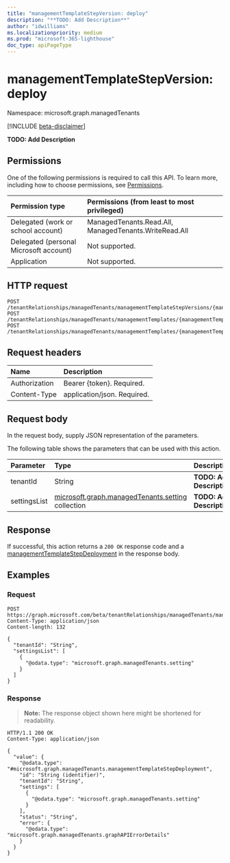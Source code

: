 ```yaml
---
title: "managementTemplateStepVersion: deploy"
description: "**TODO: Add Description**"
author: "idwilliams"
ms.localizationpriority: medium
ms.prod: "microsoft-365-lighthouse"
doc_type: apiPageType
---
```


# managementTemplateStepVersion: deploy
Namespace: microsoft.graph.managedTenants

[!INCLUDE [beta-disclaimer](../../includes/beta-disclaimer.md)]

**TODO: Add Description**

## Permissions
One of the following permissions is required to call this API. To learn more, including how to choose permissions, see [Permissions](/graph/permissions-reference).

|Permission type|Permissions (from least to most privileged)|
|:---|:---|
|Delegated (work or school account)|ManagedTenants.Read.All, ManagedTenants.WriteRead.All|
|Delegated (personal Microsoft account)|Not supported.|
|Application|Not supported.|

## HTTP request

<!-- {
  "blockType": "ignored"
}
-->
``` http
POST /tenantRelationships/managedTenants/managementTemplateStepVersions/{managementTemplateStepVersionId}/deploy
POST /tenantRelationships/managedTenants/managementTemplates/{managementTemplateId}/managementTemplateSteps/{managementTemplateStepId}/stepVersions/{managementTemplateStepVersionId}/deploy
POST /tenantRelationships/managedTenants/managementTemplates/{managementTemplateId}/managementTemplateSteps/{managementTemplateStepId}/stepVersions/{managementTemplateStepVersionId}/deployments/{managementTemplateStepDeploymentId}/templateStepVersion/deploy
```

## Request headers
|Name|Description|
|:---|:---|
|Authorization|Bearer {token}. Required.|
|Content-Type|application/json. Required.|

## Request body
In the request body, supply JSON representation of the parameters.

The following table shows the parameters that can be used with this action.

|Parameter|Type|Description|
|:---|:---|:---|
|tenantId|String|**TODO: Add Description**|
|settingsList|[microsoft.graph.managedTenants.setting](../resources/managedtenants-setting.md) collection|**TODO: Add Description**|



## Response

If successful, this action returns a `200 OK` response code and a [managementTemplateStepDeployment](../resources/managedtenants-managementtemplatestepdeployment.md) in the response body.

## Examples

### Request
<!-- {
  "blockType": "request",
  "name": "managementtemplatestepversion_deploy"
}
-->
``` http
POST https://graph.microsoft.com/beta/tenantRelationships/managedTenants/managementTemplateStepVersions/{managementTemplateStepVersionId}/deploy
Content-Type: application/json
Content-length: 132

{
  "tenantId": "String",
  "settingsList": [
    {
      "@odata.type": "microsoft.graph.managedTenants.setting"
    }
  ]
}
```


### Response
>**Note:** The response object shown here might be shortened for readability.
<!-- {
  "blockType": "response",
  "truncated": true,
  "@odata.type": "microsoft.graph.managedTenants.managementTemplateStepDeployment"
}
-->
``` http
HTTP/1.1 200 OK
Content-Type: application/json

{
  "value": {
    "@odata.type": "#microsoft.graph.managedTenants.managementTemplateStepDeployment",
    "id": "String (identifier)",
    "tenantId": "String",
    "settings": [
      {
        "@odata.type": "microsoft.graph.managedTenants.setting"
      }
    ],
    "status": "String",
    "error": {
      "@odata.type": "microsoft.graph.managedTenants.graphAPIErrorDetails"
    }
  }
}
```

